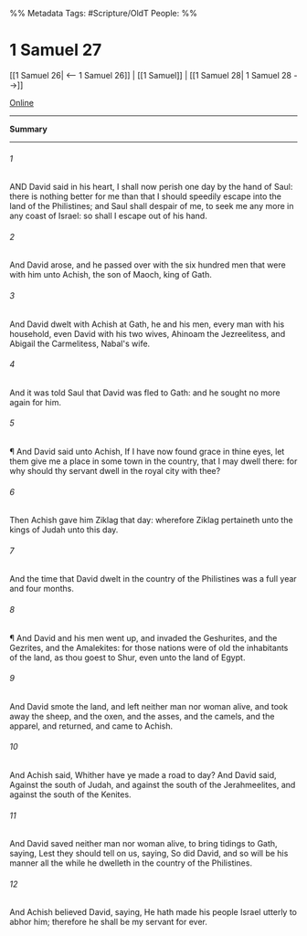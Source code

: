 

%% Metadata
Tags: #Scripture/OldT
People: 
%%
# 1 Samuel 27
[[1 Samuel 26| <-- 1 Samuel 26]] | [[1 Samuel]] | [[1 Samuel 28| 1 Samuel 28 -->]]

[Online](https://churchofjesuschrist.org/study/scriptures/ot/1-sam/27?lang=eng)

---
__Summary__



---

###### 1
AND David said in his heart, I shall now perish one day by the hand of Saul: there is nothing better for me than that I should speedily escape into the land of the Philistines; and Saul shall despair of me, to seek me any more in any coast of Israel: so shall I escape out of his hand.
###### 2
And David arose, and he passed over with the six hundred men that were with him unto Achish, the son of Maoch, king of Gath.
###### 3
And David dwelt with Achish at Gath, he and his men, every man with his household, even David with his two wives, Ahinoam the Jezreelitess, and Abigail the Carmelitess, Nabal's wife.
###### 4
And it was told Saul that David was fled to Gath: and he sought no more again for him.
###### 5
¶ And David said unto Achish, If I have now found grace in thine eyes, let them give me a place in some town in the country, that I may dwell there: for why should thy servant dwell in the royal city with thee?
###### 6
Then Achish gave him Ziklag that day: wherefore Ziklag pertaineth unto the kings of Judah unto this day.
###### 7
And the time that David dwelt in the country of the Philistines was a full year and four months.
###### 8
¶ And David and his men went up, and invaded the Geshurites, and the Gezrites, and the Amalekites: for those nations were of old the inhabitants of the land, as thou goest to Shur, even unto the land of Egypt.
###### 9
And David smote the land, and left neither man nor woman alive, and took away the sheep, and the oxen, and the asses, and the camels, and the apparel, and returned, and came to Achish.
###### 10
And Achish said, Whither have ye made a road to day?  And David said, Against the south of Judah, and against the south of the Jerahmeelites, and against the south of the Kenites.
###### 11
And David saved neither man nor woman alive, to bring tidings to Gath, saying, Lest they should tell on us, saying, So did David, and so will be his manner all the while he dwelleth in the country of the Philistines.
###### 12
And Achish believed David, saying, He hath made his people Israel utterly to abhor him; therefore he shall be my servant for ever.



